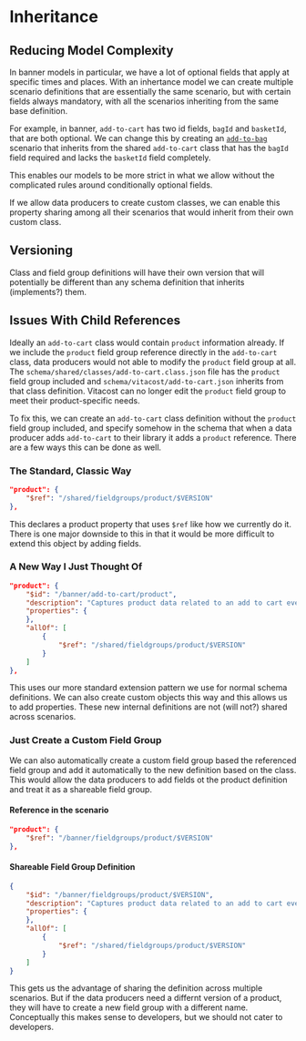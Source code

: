 # Inheritance

## Reducing Model Complexity

In banner models in particular, we have a lot of optional fields that apply at specific times and places. With an inhertance model we can create multiple scenario definitions that are essentially the same scenario, but with certain fields always mandatory, with all the scenarios inheriting from the same base definition.

For example, in banner, `add-to-cart` has two id fields, `bagId` and `basketId`, that are both optional. We can change this by creating an [`add-to-bag`](/schema/banner/add-to-bag.json) scenario that inherits from the shared `add-to-cart` class that has the `bagId` field required and lacks the `basketId` field completely. 

This enables our models to be more strict in what we allow without the complicated rules around conditionally optional fields.

If we allow data producers to create custom classes, we can enable this property sharing among all their scenarios that would inherit from their own custom class.

## Versioning

Class and field group definitions will have their own version that will potentially be different than any schema definition that inherits (implements?) them. 

## Issues With Child References

Ideally an `add-to-cart` class would contain `product` information already. If we include the `product` field group reference directly in the `add-to-cart` class, data producers would not able to modify the `product` field group at all. The `schema/shared/classes/add-to-cart.class.json` file has the `product` field group included and `schema/vitacost/add-to-cart.json` inherits from that class definition. Vitacost can no longer edit the `product` field group to meet their product-specific needs.

To fix this, we can create an `add-to-cart` class definition without the `product` field group included, and specify somehow in the schema that when a data producer adds `add-to-cart` to their library it adds a `product` reference. There are a few ways this can be done as well.

### The Standard, Classic Way

```json    
"product": {
	"$ref": "/shared/fieldgroups/product/$VERSION"
},
````

This declares a product property that uses `$ref` like how we currently do it. There is one major downside to this in that it would be more difficult to extend this object by adding fields. 

### A New Way I Just Thought Of

```json    
"product": {
	"$id": "/banner/add-to-cart/product",
	"description": "Captures product data related to an add to cart event",
	"properties": {
	},
	"allOf": [
		{
			"$ref": "/shared/fieldgroups/product/$VERSION"
		}
	]
},
````

This uses our more standard extension pattern we use for normal schema definitions. We can also create custom objects this way and this allows us to add properties. These new internal definitions are not (will not?) shared across scenarios.

### Just Create a Custom Field Group

We can also automatically create a custom field group based the referenced field group and add it automatically to the new definition based on the class. This would allow the data producers to add fields ot the product definition and treat it as a shareable field group.

#### Reference in the scenario

```json    
"product": {
	"$ref": "/banner/fieldgroups/product/$VERSION"
},
````

#### Shareable Field Group Definition

```json
{
	"$id": "/banner/fieldgroups/product/$VERSION",
	"description": "Captures product data related to an add to cart event",
	"properties": {
	},
	"allOf": [
		{
			"$ref": "/shared/fieldgroups/product/$VERSION"
		}
	]
}
```

This gets us the advantage of sharing the definition across multiple scenarios. But if the data producers need a differnt version of a product, they will have to create a new field group with a different name. Conceptually this makes sense to developers, but we should not cater to developers.